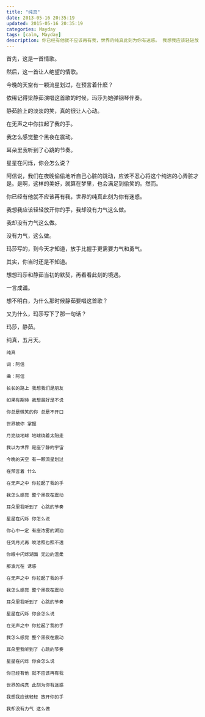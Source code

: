 ```yaml
---
title: "纯真"
date: 2013-05-16 20:35:19
updated: 2015-05-16 20:35:19
categories: Mayday
tags: [calm, Mayday]
description: 你已经有他就不应该再有我，世界的纯真此刻为你有迷惑。 我想我应该轻轻放开你的手，我却没有力气这么做。 我却没有力气这么做。 没有力气，这么做。
---
```


首先，这是一首情歌。

然后，这一首让人绝望的情歌。

今晚的天空有一颗流星划过，在预言着什麽？

依稀记得梁静茹演唱这首歌的时候，玛莎为她弹钢琴伴奏。

静茹脸上的淡淡的笑，真的很让人心动。

在无声之中你拉起了我的手。

我怎么感觉整个黑夜在震动。

耳朵里我听到了心跳的节奏。

星星在闪烁，你会怎么说？

阿信说，我们在夜晚偷偷地听自己心脏的跳动，应该不忍心将这个纯洁的心弄脏才是。是啊，这样的美好，就算在梦里，也会满足到偷笑的。然而。

你已经有他就不应该再有我，世界的纯真此刻为你有迷惑。

我想我应该轻轻放开你的手，我却没有力气这么做。

我却没有力气这么做。

没有力气，这么做。

玛莎写的，到今天才知道，放手比握手更需要力气和勇气。

其实，你当时还是不知道。

想想玛莎和静茹当初的默契，再看看此刻的境遇。

一言成谶。

想不明白，为什么那时候静茹要唱这首歌？

又为什么，玛莎写下了那一句话？

玛莎，静茹。

纯真，五月天。

```
纯真

词：阿信

曲：阿信

长长的路上 我想我们是朋友

如果有期待 我想最好是不说 

你总是微笑的你 总是不开口

世界被你 掌握 

月亮绕地球 地球绕着太阳走

我以为世界 是座宁静的宇宙 

今晚的天空 有一颗流星划过

在预言着 什么

在无声之中 你拉起了我的手

我怎么感觉 整个黑夜在震动

耳朵里我听到了 心跳的节奏

星星在闪烁 你怎么说

你心中一定 有座浓雾的湖泊

任凭月光再 皎洁照也照不透

你眼中闪烁湖面 无边的温柔

那波光在 诱惑 

在无声之中 你拉起了我的手

我怎么感觉 整个黑夜在震动

耳朵里我听到了 心跳的节奏

星星在闪烁 你会怎么说

在无声之中 你拉起了我的手

我怎么感觉 整个黑夜在震动

耳朵里我听到了 心跳的节奏

星星在闪烁 你会怎么说

你已经有他 就不应该再有我

世界的纯真 此刻为你有迷惑

我想我应该轻轻 放开你的手

我却没有力气 这么做
```

